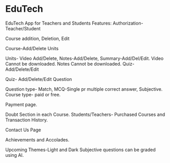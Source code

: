 # EduTech
EduTech App for Teachers and Students
Features:
Authorization-Teacher/Student

Course addition, Deletion, Edit

Course-Add/Delete Units

Units- Video Add/Delete, Notes-Add/Delete, Summary-Add/Del/Edit.
Video Cannot be downloaded.
Notes Cannot be downloaded.
Quiz-Add/Delete/Edit

Quiz- Add/Delete/Edit Question

Question type- Match, MCQ-Single pr multiple correct answer, Subjective.
Course type- paid or free.

Payment page.

Doubt Section in each Course.
Students/Teachers- Purchased Courses and Transaction History.

Contact Us Page

Achievements and Accolades.

Upcoming
Themes-Light and Dark
Subjective questions can be graded using AI.
